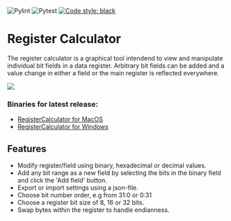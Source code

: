 ![Pylint](https://github.com/fornstedt/registercalculator/actions/workflows/pylint.yml/badge.svg)
![Pytest](https://github.com/fornstedt/registercalculator/actions/workflows/pytest.yml/badge.svg)
[![Code style: black](https://img.shields.io/badge/code%20style-black-000000.svg)](https://github.com/psf/black)

# Register Calculator

The register calculator is a graphical tool intendend to view and manipulate individual bit fields in a data register. Arbitrary bit fields can be added and a value change in either a field or the main register is reflected everywhere.

![](https://fornstedt.eu/images/github/registercalculator.png)

### Binaries for latest release:
* [RegisterCalculator for MacOS](https://github.com/fornstedt/registercalculator/releases/latest/download/RegisterCalculator_MacOS.zip)
* [RegisterCalculator for Windows](https://github.com/fornstedt/registercalculator/releases/latest/download//RegisterCalculator_Windows.zip)

## Features

* Modify register/field using binary, hexadecimal or decimal values.
* Add any bit range as a new field by selecting the bits in the binary field and click the 'Add field' button.
* Export or import settings using a json-file.
* Choose bit number order, e.g from 31:0 or 0:31
* Choose a register bit size of 8, 16 or 32 bits.
* Swap bytes within the register to handle endianness.
